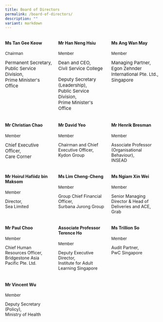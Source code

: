 ```yaml
---
title: Board of Directors
permalink: /board-of-directors/
description: ""
variant: markdown
---
```

<style>

.grid-container{
display: grid;
grid-template-columns: 1fr 1fr 1fr;
grid-gap: 20px;

}

.BOD-float-child{

}

.role{
font-size: 13px;

}

.TheTitles{
font-size: 15px;

}

  

</style>

<div class="grid-container">

<div class="BOD-float-child"><h4>Ms Tan Gee Keow</h4>
<p class="role">Chairman</p>
<div class="TheTitles">Permanent Secretary,</div>
<div class="TheTitles">Public Service Division,</div>
<div class="TheTitles">Prime Minister's Office</div>
</div>

<div class="BOD-float-child">

<h4>Mr Han Neng Hsiu</h4>
<p class="role">Member</p>
<div class="TheTitles">Dean and CEO,</div>
<div class="TheTitles">Civil Service College</div>&nbsp;
<div class="TheTitles">Deputy Secretary (Leadership),</div>
<div class="TheTitles">Public Service Division,</div>
<div class="TheTitles">Prime Minister's Office</div>
</div>

<div class="BOD-float-child">

<h4>Ms Ang Wan May</h4>
<p class="role">Member</p>
<div class="TheTitles">Managing Partner,</div>
<div class="TheTitles">Egon Zehnder International Pte. Ltd., Singapore</div>
</div>

</div>

<br>

<div class="grid-container">

<div class="BOD-float-child">

<h4>Mr Christian Chao</h4>
<p class="role">Member</p>
<div class="TheTitles">Chief Executive Officer,</div>
<div class="TheTitles">Care Corner</div>
</div>

<div class="BOD-float-child"><h4>Mr David Yeo</h4>
<p class="role">Member</p>
<div class="TheTitle">Chairman and Chief Executive Officer,</div>
<div class="TheTitle">Kydon Group</div>
</div>
	
<div class="BOD-float-child"><h4>Mr Henrik Bresman</h4>
<p class="role">Member</p>
<div class="TheTitle">Associate Professor (Organisational Behaviour),</div>
<div class="TheTitle">INSEAD</div>
</div>

</div>

<br>

<div class="grid-container">

<div class="BOD-float-child"><h4>Mr Hoirul Hafiidz bin Maksom</h4>
<p class="role">Member</p>
<div class="TheTitle">Director,</div>
<div class="TheTitle">Sea Limited</div>

</div>
<div class="BOD-float-child"><h4>Ms Lim Cheng-Cheng</h4>
<p class="role">Member</p>
<div class="TheTitle">Group Chief Financial Officer,</div>
<div class="TheTitle">Surbana Jurong Group</div>
</div>

<div class="BOD-float-child"><h4>Ms Ngiam Xin Wei</h4>
	<p class="role">Member</p>
<div class="TheTitle">Senior Managing Director &amp; Head of Deliveries and ACE,</div>
<div class="TheTitle">Grab</div>
</div>

</div>

<br>

<div class="grid-container">

<div class="BOD-float-child"><h4>Mr Paul Choo</h4>
	<p class="role">Member</p>
<div class="TheTitle">Chief Human Resources Officer,</div>
<div class="TheTitle">Bridgestone Asia Pacific Pte. Ltd.</div>
</div>

<div class="BOD-float-child"><h4>Associate Professor Terence Ho</h4>
<p class="role">Member</p>
<div class="TheTitle">Deputy Executive Director, </div>
<div class="TheTitle">Institute for Adult Learning Singapore</div>
</div>

<div class="BOD-float-child"><h4>Ms Trillion So</h4>
<p class="role">Member</p>
<div class="TheTitle">Audit Partner, </div>
<div class="TheTitle">PwC Singapore</div>

</div>

</div>

<br>

<div class="grid-container">

<div class="BOD-float-child"><h4>Mr Vincent Wu</h4>
<p class="role">Member</p>
<div class="TheTitle">Deputy Secretary (Policy),</div>
<div class="TheTitle">Ministry of Health</div>


</div>

<div class="BOD-float-child"></div>

</div>